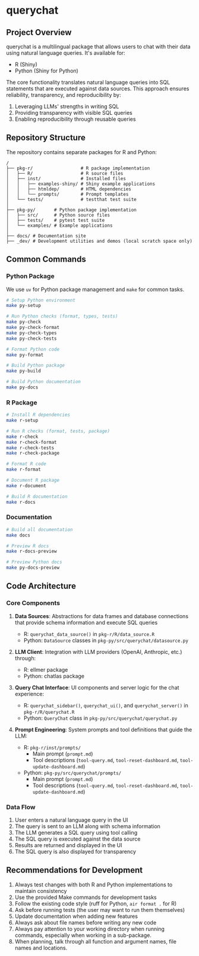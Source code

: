 # querychat

## Project Overview

querychat is a multilingual package that allows users to chat with their data using natural language queries. It's available for:

- R (Shiny)
- Python (Shiny for Python)

The core functionality translates natural language queries into SQL statements that are executed against data sources. This approach ensures reliability, transparency, and reproducibility by:
1. Leveraging LLMs' strengths in writing SQL
2. Providing transparency with visible SQL queries
3. Enabling reproducibility through reusable queries

## Repository Structure

The repository contains separate packages for R and Python:

```
/
├── pkg-r/                  # R package implementation
│   ├── R/                  # R source files
│   ├── inst/               # Installed files
│   │   ├── examples-shiny/ # Shiny example applications
│   │   ├── htmldep/        # HTML dependencies
│   │   └── prompts/        # Prompt templates
│   └── tests/              # testthat test suite
│
├── pkg-py/       # Python package implementation
│   ├── src/      # Python source files
│   ├── tests/    # pytest test suite
│   └── examples/ # Example applications
│
├── docs/ # Documentation site
├── _dev/ # Development utilities and demos (local scratch space only)
```

## Common Commands

### Python Package

We use `uv` for Python package management and `make` for common tasks.

```bash
# Setup Python environment
make py-setup

# Run Python checks (format, types, tests)
make py-check
make py-check-format
make py-check-types
make py-check-tests

# Format Python code
make py-format

# Build Python package
make py-build

# Build Python documentation
make py-docs
```

### R Package

```bash
# Install R dependencies
make r-setup

# Run R checks (format, tests, package)
make r-check
make r-check-format
make r-check-tests
make r-check-package

# Format R code
make r-format

# Document R package
make r-document

# Build R documentation
make r-docs
```

### Documentation

```bash
# Build all documentation
make docs

# Preview R docs
make r-docs-preview

# Preview Python docs
make py-docs-preview
```

## Code Architecture

### Core Components

1. **Data Sources**: Abstractions for data frames and database connections that provide schema information and execute SQL queries
   - R: `querychat_data_source()` in `pkg-r/R/data_source.R`
   - Python: `DataSource` classes in `pkg-py/src/querychat/datasource.py`

2. **LLM Client**: Integration with LLM providers (OpenAI, Anthropic, etc.) through:
   - R: ellmer package
   - Python: chatlas package

3. **Query Chat Interface**: UI components and server logic for the chat experience:
   - R: `querychat_sidebar()`, `querychat_ui()`, and `querychat_server()` in `pkg-r/R/querychat.R`
   - Python: `QueryChat` class in `pkg-py/src/querychat/querychat.py`

4. **Prompt Engineering**: System prompts and tool definitions that guide the LLM:
   - R: `pkg-r/inst/prompts/`
     - Main prompt (`prompt.md`)
     - Tool descriptions (`tool-query.md`, `tool-reset-dashboard.md`, `tool-update-dashboard.md`)
   - Python: `pkg-py/src/querychat/prompts/`
     - Main prompt (`prompt.md`)
     - Tool descriptions (`tool-query.md`, `tool-reset-dashboard.md`, `tool-update-dashboard.md`)

### Data Flow

1. User enters a natural language query in the UI
2. The query is sent to an LLM along with schema information
3. The LLM generates a SQL query using tool calling
4. The SQL query is executed against the data source
5. Results are returned and displayed in the UI
6. The SQL query is also displayed for transparency

## Recommendations for Development

1. Always test changes with both R and Python implementations to maintain consistency
2. Use the provided Make commands for development tasks
3. Follow the existing code style (ruff for Python, `air format .` for R)
4. Ask before running tests (the user may want to run them themselves)
5. Update documentation when adding new features
6. Always ask about file names before writing any new code
7. Always pay attention to your working directory when running commands, especially when working in a sub-package.
8. When planning, talk through all function and argument names, file names and locations.
